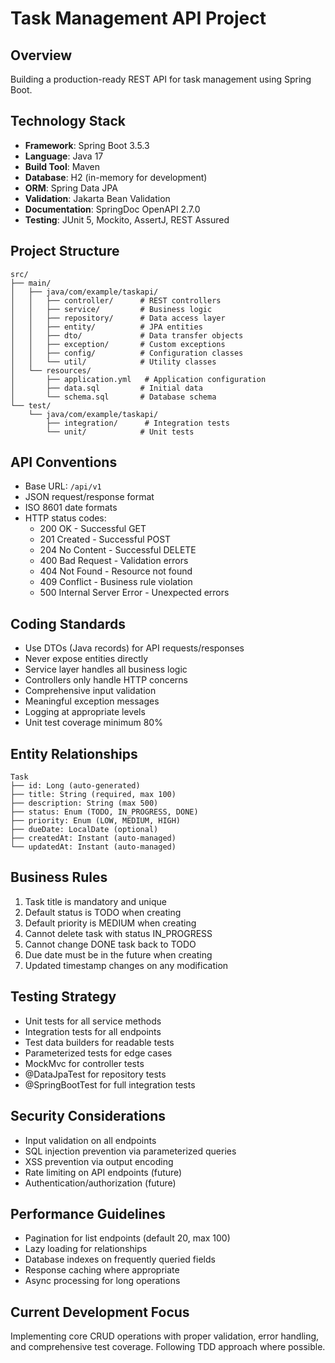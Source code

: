 # Task Management API Project

## Overview
Building a production-ready REST API for task management using Spring Boot.

## Technology Stack
- **Framework**: Spring Boot 3.5.3
- **Language**: Java 17
- **Build Tool**: Maven
- **Database**: H2 (in-memory for development)
- **ORM**: Spring Data JPA
- **Validation**: Jakarta Bean Validation
- **Documentation**: SpringDoc OpenAPI 2.7.0
- **Testing**: JUnit 5, Mockito, AssertJ, REST Assured

## Project Structure
```
src/
├── main/
│   ├── java/com/example/taskapi/
│   │   ├── controller/      # REST controllers
│   │   ├── service/         # Business logic
│   │   ├── repository/      # Data access layer
│   │   ├── entity/          # JPA entities
│   │   ├── dto/             # Data transfer objects
│   │   ├── exception/       # Custom exceptions
│   │   ├── config/          # Configuration classes
│   │   └── util/            # Utility classes
│   └── resources/
│       ├── application.yml   # Application configuration
│       ├── data.sql         # Initial data
│       └── schema.sql       # Database schema
└── test/
    └── java/com/example/taskapi/
        ├── integration/      # Integration tests
        └── unit/            # Unit tests
```

## API Conventions
- Base URL: `/api/v1`
- JSON request/response format
- ISO 8601 date formats
- HTTP status codes:
  - 200 OK - Successful GET
  - 201 Created - Successful POST
  - 204 No Content - Successful DELETE
  - 400 Bad Request - Validation errors
  - 404 Not Found - Resource not found
  - 409 Conflict - Business rule violation
  - 500 Internal Server Error - Unexpected errors

## Coding Standards
- Use DTOs (Java records) for API requests/responses
- Never expose entities directly
- Service layer handles all business logic
- Controllers only handle HTTP concerns
- Comprehensive input validation
- Meaningful exception messages
- Logging at appropriate levels
- Unit test coverage minimum 80%

## Entity Relationships
```
Task
├── id: Long (auto-generated)
├── title: String (required, max 100)
├── description: String (max 500)
├── status: Enum (TODO, IN_PROGRESS, DONE)
├── priority: Enum (LOW, MEDIUM, HIGH)
├── dueDate: LocalDate (optional)
├── createdAt: Instant (auto-managed)
└── updatedAt: Instant (auto-managed)
```

## Business Rules
1. Task title is mandatory and unique
2. Default status is TODO when creating
3. Default priority is MEDIUM when creating
4. Cannot delete task with status IN_PROGRESS
5. Cannot change DONE task back to TODO
6. Due date must be in the future when creating
7. Updated timestamp changes on any modification

## Testing Strategy
- Unit tests for all service methods
- Integration tests for all endpoints
- Test data builders for readable tests
- Parameterized tests for edge cases
- MockMvc for controller tests
- @DataJpaTest for repository tests
- @SpringBootTest for full integration tests

## Security Considerations
- Input validation on all endpoints
- SQL injection prevention via parameterized queries
- XSS prevention via output encoding
- Rate limiting on API endpoints (future)
- Authentication/authorization (future)

## Performance Guidelines
- Pagination for list endpoints (default 20, max 100)
- Lazy loading for relationships
- Database indexes on frequently queried fields
- Response caching where appropriate
- Async processing for long operations

## Current Development Focus
Implementing core CRUD operations with proper validation, error handling, and comprehensive test coverage. Following TDD approach where possible.
